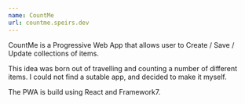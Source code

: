 ```yaml
---
name: CountMe
url: countme.speirs.dev
---
```

CountMe is a Progressive Web App that allows user to Create / Save / Update collections of items.

This idea was born out of travelling and counting a number of different items. I could not find a sutable app, and decided to make it myself.

The PWA is build using React and Framework7.
